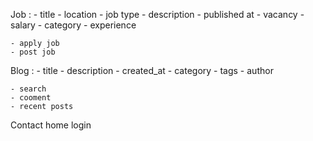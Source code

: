 Job :
    - title
    - location
    - job type
    - description
    - published at
    - vacancy
    - salary
    - category
    - experience



    - apply job
    - post job


Blog :
    - title
    - description
    - created_at
    - category
    - tags
    - author


    - search
    - cooment
    - recent posts


Contact 
home
login